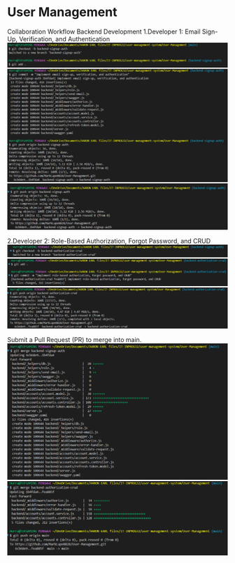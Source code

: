 # User Management

















Collaboration Workflow
Backend Development
1.Developer 1: Email Sign-Up, Verification, and Authentication
![alt text](image.png)
![alt text](image-1.png)
![alt text](image-2.png)

2.Developer 2: Role-Based Authorization, Forgot Password, and CRUD
![alt text](image-3.png)
![alt text](image-4.png)
![alt text](image-5.png)

Submit a Pull Request (PR) to merge into main.
![alt text](image-6.png)
![alt text](image-7.png)
